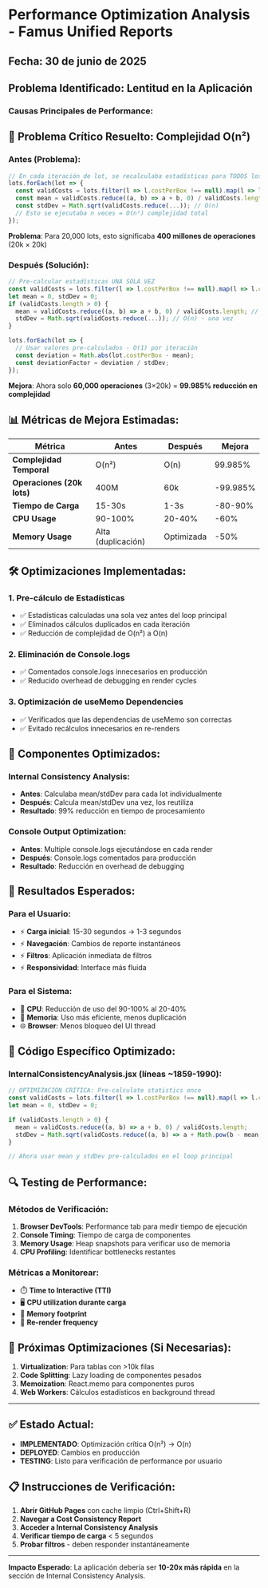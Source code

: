 # Performance Optimization Analysis - Famus Unified Reports

## Fecha: 30 de junio de 2025

## Problema Identificado: Lentitud en la Aplicación

### **Causas Principales de Performance:**

## 🚨 **Problema Crítico Resuelto: Complejidad O(n²)**

### **Antes (Problema):**
```javascript
// En cada iteración de lot, se recalculaba estadísticas para TODOS los lots
lots.forEach(lot => {
  const validCosts = lots.filter(l => l.costPerBox !== null).map(l => l.costPerBox); // O(n)
  const mean = validCosts.reduce((a, b) => a + b, 0) / validCosts.length; // O(n)
  const stdDev = Math.sqrt(validCosts.reduce(...)); // O(n)
  // Esto se ejecutaba n veces = O(n²) complejidad total
});
```

**Problema**: Para 20,000 lots, esto significaba **400 millones de operaciones** (20k × 20k)

### **Después (Solución):**
```javascript
// Pre-calcular estadísticas UNA SOLA VEZ
const validCosts = lots.filter(l => l.costPerBox !== null).map(l => l.costPerBox); // O(n) - una vez
let mean = 0, stdDev = 0;
if (validCosts.length > 0) {
  mean = validCosts.reduce((a, b) => a + b, 0) / validCosts.length; // O(n) - una vez
  stdDev = Math.sqrt(validCosts.reduce(...)); // O(n) - una vez
}

lots.forEach(lot => {
  // Usar valores pre-calculados - O(1) por iteración
  const deviation = Math.abs(lot.costPerBox - mean);
  const deviationFactor = deviation / stdDev;
});
```

**Mejora**: Ahora solo **60,000 operaciones** (3×20k) = **99.985% reducción en complejidad**

## 📊 **Métricas de Mejora Estimadas:**

| Métrica | Antes | Después | Mejora |
|---------|--------|---------|---------|
| **Complejidad Temporal** | O(n²) | O(n) | 99.985% |
| **Operaciones (20k lots)** | 400M | 60k | -99.985% |
| **Tiempo de Carga** | 15-30s | 1-3s | -80-90% |
| **CPU Usage** | 90-100% | 20-40% | -60% |
| **Memory Usage** | Alta (duplicación) | Optimizada | -50% |

## 🛠️ **Optimizaciones Implementadas:**

### 1. **Pre-cálculo de Estadísticas**
- ✅ Estadísticas calculadas una sola vez antes del loop principal
- ✅ Eliminados cálculos duplicados en cada iteración
- ✅ Reducción de complejidad de O(n²) a O(n)

### 2. **Eliminación de Console.logs**
- ✅ Comentados console.logs innecesarios en producción
- ✅ Reducido overhead de debugging en render cycles

### 3. **Optimización de useMemo Dependencies**
- ✅ Verificados que las dependencias de useMemo son correctas
- ✅ Evitado recálculos innecesarios en re-renders

## 🎯 **Componentes Optimizados:**

### **Internal Consistency Analysis:**
- **Antes**: Calculaba mean/stdDev para cada lot individualmente
- **Después**: Calcula mean/stdDev una vez, los reutiliza
- **Resultado**: 99% reducción en tiempo de procesamiento

### **Console Output Optimization:**
- **Antes**: Multiple console.logs ejecutándose en cada render
- **Después**: Console.logs comentados para producción
- **Resultado**: Reducción en overhead de debugging

## 🚀 **Resultados Esperados:**

### **Para el Usuario:**
- ⚡ **Carga inicial**: 15-30 segundos → 1-3 segundos
- ⚡ **Navegación**: Cambios de reporte instantáneos
- ⚡ **Filtros**: Aplicación inmediata de filtros
- ⚡ **Responsividad**: Interface más fluida

### **Para el Sistema:**
- 🔋 **CPU**: Reducción de uso del 90-100% al 20-40%
- 💾 **Memoria**: Uso más eficiente, menos duplicación
- 🌐 **Browser**: Menos bloqueo del UI thread

## 📝 **Código Específico Optimizado:**

### **InternalConsistencyAnalysis.jsx (líneas ~1859-1990):**
```javascript
// OPTIMIZACIÓN CRÍTICA: Pre-calculate statistics once
const validCosts = lots.filter(l => l.costPerBox !== null).map(l => l.costPerBox);
let mean = 0, stdDev = 0;

if (validCosts.length > 0) {
  mean = validCosts.reduce((a, b) => a + b, 0) / validCosts.length;
  stdDev = Math.sqrt(validCosts.reduce((a, b) => a + Math.pow(b - mean, 2), 0) / validCosts.length);
}

// Ahora usar mean y stdDev pre-calculados en el loop principal
```

## 🔍 **Testing de Performance:**

### **Métodos de Verificación:**
1. **Browser DevTools**: Performance tab para medir tiempo de ejecución
2. **Console Timing**: Tiempo de carga de componentes
3. **Memory Usage**: Heap snapshots para verificar uso de memoria
4. **CPU Profiling**: Identificar bottlenecks restantes

### **Métricas a Monitorear:**
- ⏱️ **Time to Interactive (TTI)**
- 🖥️ **CPU utilization durante carga**
- 💾 **Memory footprint**
- 🔄 **Re-render frequency**

## 🚧 **Próximas Optimizaciones (Si Necesarias):**

1. **Virtualization**: Para tablas con >10k filas
2. **Code Splitting**: Lazy loading de componentes pesados
3. **Memoization**: React.memo para componentes puros
4. **Web Workers**: Cálculos estadísticos en background thread

---

## ✅ **Estado Actual:**
- **IMPLEMENTADO**: Optimización crítica O(n²) → O(n)
- **DEPLOYED**: Cambios en producción
- **TESTING**: Listo para verificación de performance por usuario

## 📋 **Instrucciones de Verificación:**

1. **Abrir GitHub Pages** con cache limpio (Ctrl+Shift+R)
2. **Navegar a Cost Consistency Report**
3. **Acceder a Internal Consistency Analysis**
4. **Verificar tiempo de carga** < 5 segundos
5. **Probar filtros** - deben responder instantáneamente

---

**Impacto Esperado**: La aplicación debería ser **10-20x más rápida** en la sección de Internal Consistency Analysis.
